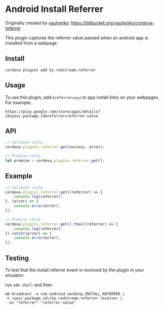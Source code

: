 Android Install Referrer
========================

Originally created by [yauhenko](https://bitbucket.org/yauhenko): https://bitbucket.org/yauhenko/cordova-referrer

This plugin captures the referrer value passed when an android app is installed from a webpage. 

## Install

`cordova plugins add by.redstream.referrer`

## Usage

To use this plugin, add `&referrer=xyz` to app install links on your webpages. For example: 
```
https://play.google.com/store/apps/details?id=your.package.id&referrer=referrer-value
```

## API

```javascript
// Callback style
cordova.plugins.referrer.get(success, error);

// Promise style
let promise = cordova.plugins.referrer.get();
```

## Example
```javascript
// Callback style
cordova.plugins.referrer.get((referrer) => {
    console.log(referrer);
}, (error) => {
    console.error(error);
});

// Promise style
cordova.plugins.referrer.get().then((referrer) => {
    console.log(referrer);
}).catch((error) => {
    console.error(error);
});
```

## Testing

To test that the install referrer event is received by the plugin in your emulator:

run `adb shell` and then 

```
am broadcast -a com.android.vending.INSTALL_REFERRER \
-n <your.package.id>/by.redstream.referrer.receiver \
--es "referrer" "referrer-value"
```
